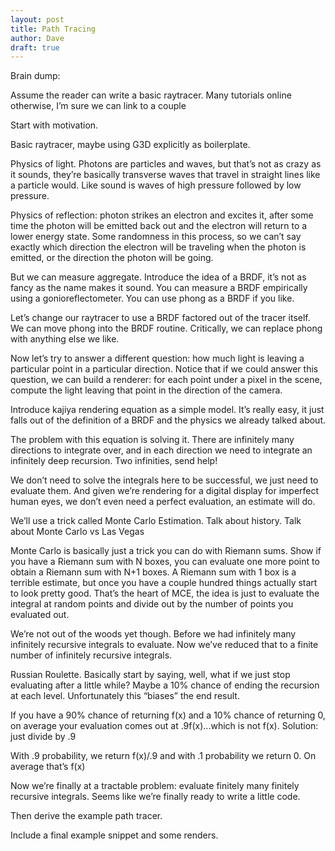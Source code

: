 ```yaml
---
layout: post
title: Path Tracing
author: Dave
draft: true
---
```


Brain dump:

Assume the reader can write a basic raytracer. Many tutorials online otherwise, I’m sure we can link to a couple

Start with motivation.

Basic raytracer, maybe using G3D explicitly as boilerplate.

Physics of light. Photons are particles and waves, but that’s not as crazy as it sounds, they’re basically transverse waves that travel in straight lines like a particle would. Like sound is waves of high pressure followed by low pressure.

Physics of reflection: photon strikes an electron and excites it, after some time the photon will be emitted back out and the electron will return to a lower energy state. Some randomness in this process, so we can’t say exactly which direction the electron will be traveling when the photon is emitted, or the direction the photon will be going.

But we can measure aggregate. Introduce the idea of a BRDF, it’s not as fancy as the name makes it sound. You can measure a BRDF empirically using a gonioreflectometer. You can use phong as a BRDF if you like.

Let’s change our raytracer to use a BRDF factored out of the tracer itself. We can move phong into the BRDF routine. Critically, we can replace phong with anything else we like.

Now let’s try to answer a different question: how much light is leaving a particular point in a particular direction. Notice that if we could answer this question, we can build a renderer: for each point under a pixel in the scene, compute the light leaving that point in the direction of the camera.

Introduce kajiya rendering equation as a simple model. It’s really easy, it just falls out of the definition of a BRDF and the physics we already talked about.

The problem with this equation is solving it. There are infinitely many directions to integrate over, and in each direction we need to integrate an infinitely deep recursion. Two infinities, send help!

We don’t need to solve the integrals here to be successful, we just need to evaluate them. And given we’re rendering for a digital display for imperfect human eyes, we don’t even need a perfect evaluation, an estimate will do.

We’ll use a trick called Monte Carlo Estimation. Talk about history. Talk about Monte Carlo vs Las Vegas

Monte Carlo is basically just a trick you can do with Riemann sums. Show if you have a Riemann sum with N boxes, you can evaluate one more point to obtain a Riemann sum with N+1 boxes. A Riemann sum with 1 box is a terrible estimate, but once you have a couple hundred things actually start to look pretty good. That’s the heart of MCE, the idea is just to evaluate the integral at random points and divide out by the number of points you evaluated out.

We’re not out of the woods yet though. Before we had infinitely many infinitely recursive integrals to evaluate. Now we’ve reduced that to a finite number of infinitely recursive integrals.

Russian Roulette. Basically start by saying, well, what if we just stop evaluating after a little while? Maybe a 10% chance of ending the recursion at each level. Unfortunately this “biases” the end result.

If you have a 90% chance of returning f(x) and a 10% chance of returning 0, on average your evaluation comes out at .9f(x)...which is not f(x). Solution: just divide by .9

With .9 probability, we return f(x)/.9 and with .1 probability we return 0. On average that’s f(x)

Now we’re finally at a tractable problem: evaluate finitely many finitely recursive integrals. Seems like we’re finally ready to write a little code.

Then derive the example path tracer.

Include a final example snippet and some renders.
